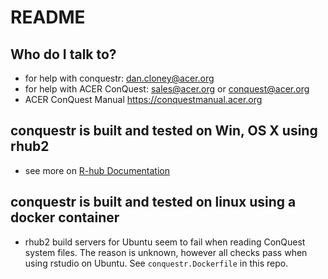 # README

## Who do I talk to? 

* for help with conquestr: dan.cloney@acer.org
* for help with ACER ConQuest: sales@acer.org or conquest@acer.org
* ACER ConQuest Manual https://conquestmanual.acer.org

## conquestr is built and tested on Win, OS X using rhub2

* see more on [R-hub Documentation](https://r-hub.github.io/rhub/)

## conquestr is built and tested on linux using a docker container

* rhub2 build servers for Ubuntu seem to fail when reading ConQuest system
  files. The reason is unknown, however all checks pass when using rstudio
  on Ubuntu. See `conquestr.Dockerfile` in this repo.